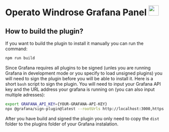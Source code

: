 

# Operato Windrose Grafana Panel <img src="./src/img/operato-windrose-logo.svg" width=32>

## How to build the plugin?

If you want to build the plugin to install it manually you can run the command:

``` bash 
npm run build
```

Since Grafana requires all plugins to be signed (unles you are running Grafana in development mode or you specify to load unsigned plugins) you will need to sign the plugin before you will be able to install it. Here is a short `bash` script to sign the plugin. You will need to input your Grafana API key and the URL address your grafana is running on (you can also input multiple adresses):

``` bash
export GRAFANA_API_KEY={YOUR-GRAFANA-API-KEY}
npx @grafana/sign-plugin@latest --rootUrls http://localhost:3000,https://example.com/,http://grafana.yourdomain.com:3000/
```

After you have build and signed the plugin you only need to copy the `dist` folder to the plugins folder of your Grafana instalation.
